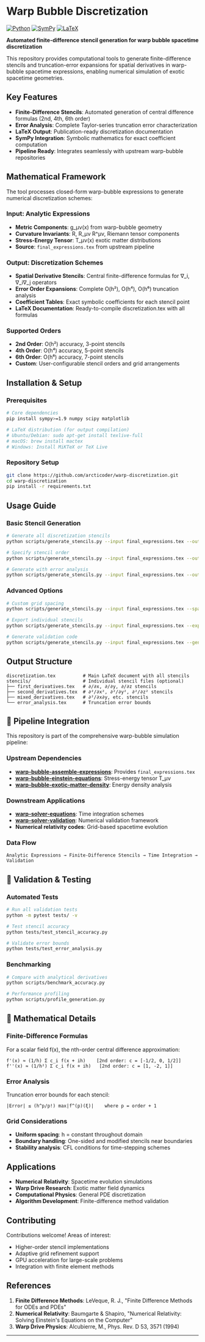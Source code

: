# Warp Bubble Discretization

[![Python](https://img.shields.io/badge/Python-3.8+-blue.svg)](https://python.org)
[![SymPy](https://img.shields.io/badge/SymPy-Latest-green.svg)](https://sympy.org)
[![LaTeX](https://img.shields.io/badge/LaTeX-Required-red.svg)](https://latex-project.org)

**Automated finite-difference stencil generation for warp bubble spacetime discretization**

This repository provides computational tools to generate finite-difference stencils and truncation-error expansions for spatial derivatives in warp-bubble spacetime expressions, enabling numerical simulation of exotic spacetime geometries.

## Key Features

- **Finite-Difference Stencils**: Automated generation of central difference formulas (2nd, 4th, 6th order)
- **Error Analysis**: Complete Taylor-series truncation error characterization
- **LaTeX Output**: Publication-ready discretization documentation
- **SymPy Integration**: Symbolic mathematics for exact coefficient computation
- **Pipeline Ready**: Integrates seamlessly with upstream warp-bubble repositories

## Mathematical Framework

The tool processes closed-form warp-bubble expressions to generate numerical discretization schemes:

### Input: Analytic Expressions
- **Metric Components**: g_μν(x) from warp-bubble geometry
- **Curvature Invariants**: R, R_μν R^μν, Riemann tensor components  
- **Stress-Energy Tensor**: T_μν(x) exotic matter distributions
- **Source**: `final_expressions.tex` from upstream pipeline

### Output: Discretization Schemes
- **Spatial Derivative Stencils**: Central finite-difference formulas for ∇_i, ∇_i∇_j operators
- **Error Order Expansions**: Complete O(h²), O(h⁴), O(h⁶) truncation analysis
- **Coefficient Tables**: Exact symbolic coefficients for each stencil point
- **LaTeX Documentation**: Ready-to-compile discretization.tex with all formulas

### Supported Orders
- **2nd Order**: O(h²) accuracy, 3-point stencils
- **4th Order**: O(h⁴) accuracy, 5-point stencils  
- **6th Order**: O(h⁶) accuracy, 7-point stencils
- **Custom**: User-configurable stencil orders and grid arrangements

## Installation & Setup

### Prerequisites
```bash
# Core dependencies
pip install sympy>=1.9 numpy scipy matplotlib

# LaTeX distribution (for output compilation)
# Ubuntu/Debian: sudo apt-get install texlive-full
# macOS: brew install mactex
# Windows: Install MiKTeX or TeX Live
```

### Repository Setup
```bash
git clone https://github.com/arcticoder/warp-discretization.git
cd warp-discretization
pip install -r requirements.txt
```

## Usage Guide

### Basic Stencil Generation
```bash
# Generate all discretization stencils
python scripts/generate_stencils.py --input final_expressions.tex --output discretization.tex

# Specify stencil order
python scripts/generate_stencils.py --input final_expressions.tex --output discretization.tex --order 4

# Generate with error analysis
python scripts/generate_stencils.py --input final_expressions.tex --output discretization.tex --error-analysis
```

### Advanced Options
```bash
# Custom grid spacing
python scripts/generate_stencils.py --input final_expressions.tex --spacing-symbol "Delta_x"

# Export individual stencils
python scripts/generate_stencils.py --input final_expressions.tex --export-individual --output-dir stencils/

# Generate validation code
python scripts/generate_stencils.py --input final_expressions.tex --generate-tests
```

## Output Structure

```
discretization.tex          # Main LaTeX document with all stencils
stencils/                   # Individual stencil files (optional)
├── first_derivatives.tex   # ∂/∂x, ∂/∂y, ∂/∂z stencils
├── second_derivatives.tex  # ∂²/∂x², ∂²/∂y², ∂²/∂z² stencils
├── mixed_derivatives.tex   # ∂²/∂x∂y, etc. stencils
└── error_analysis.tex      # Truncation error bounds
```

## 🔗 Pipeline Integration

This repository is part of the comprehensive warp-bubble simulation pipeline:

### Upstream Dependencies
- **[warp-bubble-assemble-expressions](../warp-bubble-assemble-expressions)**: Provides `final_expressions.tex`
- **[warp-bubble-einstein-equations](../warp-bubble-einstein-equations)**: Stress-energy tensor T_μν
- **[warp-bubble-exotic-matter-density](../warp-bubble-exotic-matter-density)**: Energy density analysis

### Downstream Applications  
- **[warp-solver-equations](../warp-solver-equations)**: Time integration schemes
- **[warp-solver-validation](../warp-solver-validation)**: Numerical validation framework
- **Numerical relativity codes**: Grid-based spacetime evolution

### Data Flow
```
Analytic Expressions → Finite-Difference Stencils → Time Integration → Validation
```

## 🧪 Validation & Testing

### Automated Tests
```bash
# Run all validation tests
python -m pytest tests/ -v

# Test stencil accuracy
python tests/test_stencil_accuracy.py

# Validate error bounds
python tests/test_error_analysis.py
```

### Benchmarking
```bash
# Compare with analytical derivatives
python scripts/benchmark_accuracy.py

# Performance profiling
python scripts/profile_generation.py
```

## 📖 Mathematical Details

### Finite-Difference Formulas
For a scalar field f(x), the nth-order central difference approximation:

```
f'(x) ≈ (1/h) Σ c_i f(x + ih)    [2nd order: c = [-1/2, 0, 1/2]]
f''(x) ≈ (1/h²) Σ c_i f(x + ih)   [2nd order: c = [1, -2, 1]]
```

### Error Analysis
Truncation error bounds for each stencil:
```
|Error| ≤ (h^p/p!) max|f^(p)(ξ)|    where p = order + 1
```

### Grid Considerations
- **Uniform spacing**: h = constant throughout domain
- **Boundary handling**: One-sided and modified stencils near boundaries
- **Stability analysis**: CFL conditions for time-stepping schemes

## Applications

- **Numerical Relativity**: Spacetime evolution simulations
- **Warp Drive Research**: Exotic matter field dynamics
- **Computational Physics**: General PDE discretization
- **Algorithm Development**: Finite-difference method validation

## Contributing

Contributions welcome! Areas of interest:
- Higher-order stencil implementations
- Adaptive grid refinement support
- GPU acceleration for large-scale problems
- Integration with finite element methods

## References

1. **Finite Difference Methods**: LeVeque, R. J., "Finite Difference Methods for ODEs and PDEs"
2. **Numerical Relativity**: Baumgarte & Shapiro, "Numerical Relativity: Solving Einstein's Equations on the Computer"
3. **Warp Drive Physics**: Alcubierre, M., Phys. Rev. D 53, 3571 (1994)

---
